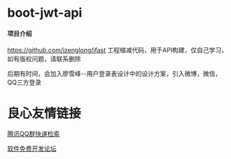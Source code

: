 # boot-jwt-api

#### 项目介绍
https://github.com/izenglong/ifast 工程缩减代码，用于API构建，仅自己学习，如有版权问题，请联系删除


后期有时间，会加入廖雪峰--用户登录表设计中的设计方案，引入微博，微信，QQ三方登录


 # 良心友情链接

[腾讯QQ群快速检索](http://u.720life.cn/s/8cf73f7c)

[软件免费开发论坛](http://u.720life.cn/s/bbb01dc0)